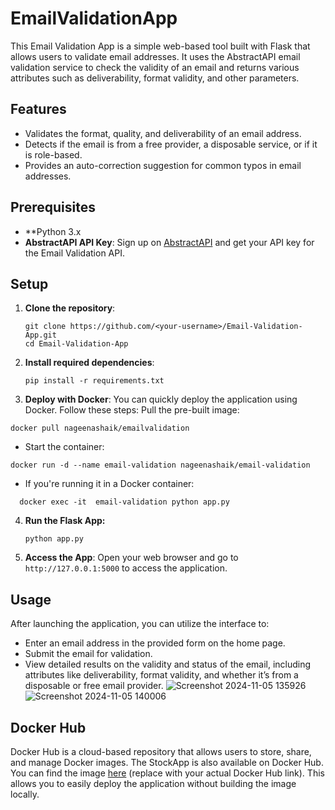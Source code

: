 # EmailValidationApp

This Email Validation App is a simple web-based tool built with Flask that allows users to validate email addresses. It uses the AbstractAPI email validation service to check the validity of an email and returns various attributes such as deliverability, format validity, and other parameters.

## Features

- Validates the format, quality, and deliverability of an email address.
- Detects if the email is from a free provider, a disposable service, or if it is role-based.
- Provides an auto-correction suggestion for common typos in email addresses.

## Prerequisites

- **Python 3.x
- **AbstractAPI API Key**: Sign up on [AbstractAPI](https://www.abstractapi.com/) and get your API key for the Email Validation API.

## Setup

1. **Clone the repository**:
   ```
   git clone https://github.com/<your-username>/Email-Validation-App.git
   cd Email-Validation-App
   ```
2. **Install required dependencies**:
   ```
   pip install -r requirements.txt
   ```
3. **Deploy with Docker**:
You can quickly deploy the application using Docker. Follow these steps:
Pull the pre-built image:
```
docker pull nageenashaik/emailvalidation
```
- Start the container:
```
docker run -d --name email-validation nageenashaik/email-validation
```
- If you're running it in a Docker container:
```
  docker exec -it  email-validation python app.py
```
4. **Run the Flask App:**
   ```
   python app.py
   ```
5. **Access the App**:
   Open your web browser and go to `http://127.0.0.1:5000` to access the application.


## Usage

After launching the application, you can utilize the interface to:

- Enter an email address in the provided form on the home page.
- Submit the email for validation.
- View detailed results on the validity and status of the email, including attributes like deliverability, format validity, and whether it’s from a disposable or free email provider.
  ![Screenshot 2024-11-05 135926](https://github.com/user-attachments/assets/c587e903-d26c-4cf1-a18f-9ea94406999b)
  ![Screenshot 2024-11-05 140006](https://github.com/user-attachments/assets/9dec310d-f2fb-4212-9b31-bda83ce481d7)


## Docker Hub
Docker Hub is a cloud-based repository that allows users to store, share, and manage Docker images. The StockApp is also available on Docker Hub. 
You can find the image [here](https://hub.docker.com/r/nageenashaik/emailvalidation) (replace with your actual Docker Hub link). This allows you to easily deploy the application without building the image locally.
